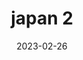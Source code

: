 ---
weight: 2
images: 
- /images/Japan/DSCF0017.jpg
title: japan 2
date: 2023-02-26
tags:
- japan
---